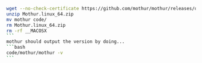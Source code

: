 ```bash
wget --no-check-certificate https://github.com/mothur/mothur/releases/download/v1.39.5/Mothur.linux_64.zip
unzip Mothur.linux_64.zip
mv mothur code/
rm Mothur.linux_64.zip
rm -rf __MACOSX
`​``
mothur should output the version by doing...
```bash
code/mothur/mothur -v
`​``
